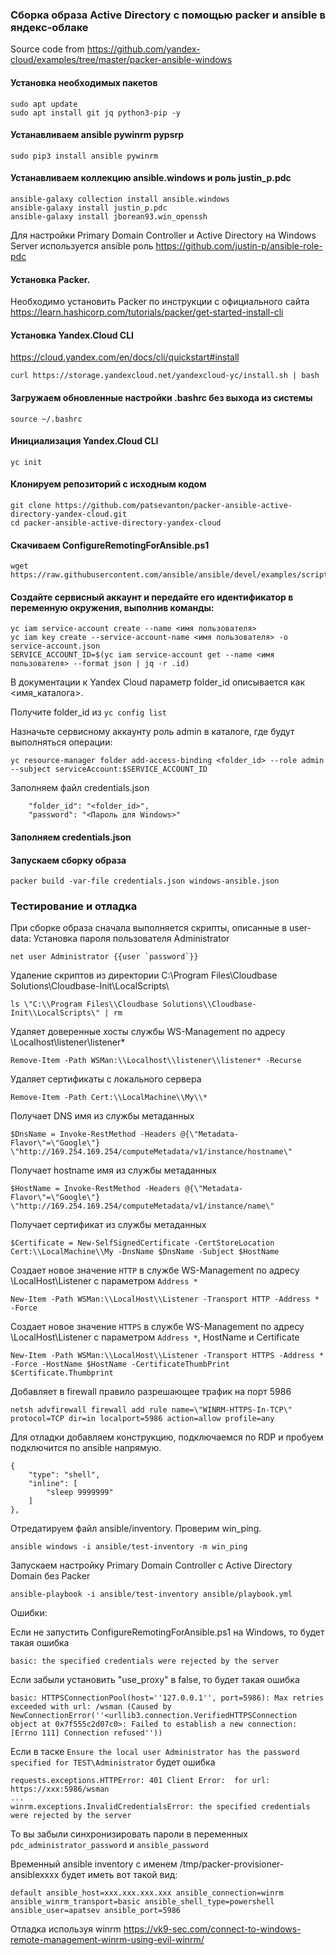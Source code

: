 ### Сборка образа Active Directory c помощью packer и ansible в яндекс-облаке

Source code from https://github.com/yandex-cloud/examples/tree/master/packer-ansible-windows

#### Установка необходимых пакетов

```
sudo apt update
sudo apt install git jq python3-pip -y
```

#### Устанавливаем ansible pywinrm pypsrp

```
sudo pip3 install ansible pywinrm
```
#### Устанавливаем коллекцию ansible.windows и роль justin_p.pdc

```
ansible-galaxy collection install ansible.windows
ansible-galaxy install justin_p.pdc
ansible-galaxy install jborean93.win_openssh
```

Для настройки Primary Domain Controller и Active Directory на Windows Server используется ansible роль https://github.com/justin-p/ansible-role-pdc

#### Установка Packer.

Необходимо установить Packer по инструкции с официального сайта https://learn.hashicorp.com/tutorials/packer/get-started-install-cli

#### Установка Yandex.Cloud CLI

https://cloud.yandex.com/en/docs/cli/quickstart#install

```
curl https://storage.yandexcloud.net/yandexcloud-yc/install.sh | bash
```

#### Загружаем обновленные настройки .bashrc без выхода из системы

```
source ~/.bashrc
```

#### Инициализация Yandex.Cloud CLI

```
yc init
```

#### Клонируем репозиторий с исходным кодом

```
git clone https://github.com/patsevanton/packer-ansible-active-directory-yandex-cloud.git
cd packer-ansible-active-directory-yandex-cloud
```

#### Скачиваем ConfigureRemotingForAnsible.ps1

```
wget https://raw.githubusercontent.com/ansible/ansible/devel/examples/scripts/ConfigureRemotingForAnsible.ps1
```

#### Создайте сервисный аккаунт и передайте его идентификатор в переменную окружения, выполнив команды:

```
yc iam service-account create --name <имя пользователя>
yc iam key create --service-account-name <имя пользователя> -o service-account.json
SERVICE_ACCOUNT_ID=$(yc iam service-account get --name <имя пользователя> --format json | jq -r .id)
```

В документации к Yandex Cloud параметр folder_id описывается как <имя_каталога>.

Получите folder_id из `yc config list`

Назначьте сервисному аккаунту роль admin в каталоге, где будут выполняться операции:
```
yc resource-manager folder add-access-binding <folder_id> --role admin --subject serviceAccount:$SERVICE_ACCOUNT_ID
```

Заполняем файл credentials.json
```
    "folder_id": "<folder_id>",
    "password": "<Пароль для Windows>"
```

#### Заполняем credentials.json

#### Запускаем сборку образа

```
packer build -var-file credentials.json windows-ansible.json
```

### Тестирование и отладка

При сборке образа сначала выполняется скрипты, описанные в user-data:
Установка пароля пользователя Administrator
```
net user Administrator {{user `password`}}
```

Удаление скриптов из директории C:\Program Files\Cloudbase Solutions\Cloudbase-Init\LocalScripts\
```
ls \"C:\\Program Files\\Cloudbase Solutions\\Cloudbase-Init\\LocalScripts\" | rm
```

Удаляет доверенные хосты службы WS-Management по адресу \\Localhost\\listener\\listener*
```
Remove-Item -Path WSMan:\\Localhost\\listener\\listener* -Recurse
```

Удаляет сертификаты с локального сервера
```
Remove-Item -Path Cert:\\LocalMachine\\My\\*
```

Получает DNS имя из службы метаданных
```
$DnsName = Invoke-RestMethod -Headers @{\"Metadata-Flavor\"=\"Google\"} \"http://169.254.169.254/computeMetadata/v1/instance/hostname\"
```

Получает hostname имя из службы метаданных
```
$HostName = Invoke-RestMethod -Headers @{\"Metadata-Flavor\"=\"Google\"} \"http://169.254.169.254/computeMetadata/v1/instance/name\"
```

Получает сертификат из службы метаданных
```
$Certificate = New-SelfSignedCertificate -CertStoreLocation Cert:\\LocalMachine\\My -DnsName $DnsName -Subject $HostName
```

Создает новое значение `HTTP` в службе WS-Management по адресу \\LocalHost\\Listener c параметром `Address *`
```
New-Item -Path WSMan:\\LocalHost\\Listener -Transport HTTP -Address * -Force
```

Создает новое значение `HTTPS` в службе WS-Management по адресу \\LocalHost\\Listener c параметром `Address *`, HostName и Certificate
```
New-Item -Path WSMan:\\LocalHost\\Listener -Transport HTTPS -Address * -Force -HostName $HostName -CertificateThumbPrint $Certificate.Thumbprint
```

Добавляет в firewall правило разрешающее трафик на порт 5986
```
netsh advfirewall firewall add rule name=\"WINRM-HTTPS-In-TCP\" protocol=TCP dir=in localport=5986 action=allow profile=any
```

Для отладки добавляем конструкцию, подключаемся по RDP и пробуем подключится по ansible напрямую.
```
{
    "type": "shell",
    "inline": [
        "sleep 9999999"
    ]
},
```

Отредатируем файл ansible/inventory. Проверим win_ping.

```
ansible windows -i ansible/test-inventory -m win_ping
```

Запускаем настройку Primary Domain Controller с Active Directory Domain без Packer
```
ansible-playbook -i ansible/test-inventory ansible/playbook.yml
```

Ошибки:

Если не запустить ConfigureRemotingForAnsible.ps1 на Windows, то будет такая ошибка
```
basic: the specified credentials were rejected by the server
```

Если забыли установить "use_proxy" в false, то будет такая ошибка
```
basic: HTTPSConnectionPool(host=''127.0.0.1'', port=5986): Max retries exceeded with url: /wsman (Caused by NewConnectionError(''<urllib3.connection.VerifiedHTTPSConnection object at 0x7f555c2d07c0>: Failed to establish a new connection: [Errno 111] Connection refused''))
```

Если в таске `Ensure the local user Administrator has the password specified for TEST\Administrator` будет ошибка 
```
requests.exceptions.HTTPError: 401 Client Error:  for url: https://xxx:5986/wsman
...
winrm.exceptions.InvalidCredentialsError: the specified credentials were rejected by the server
```
То вы забыли синхронизировать пароли в переменных `pdc_administrator_password` и `ansible_password`

Временный ansible inventory с именем /tmp/packer-provisioner-ansiblexxxx будет иметь вот такой вид:
```
default ansible_host=xxx.xxx.xxx.xxx ansible_connection=winrm ansible_winrm_transport=basic ansible_shell_type=powershell ansible_user=apatsev ansible_port=5986
```


Отладка используя winrm 
https://vk9-sec.com/connect-to-windows-remote-management-winrm-using-evil-winrm/
